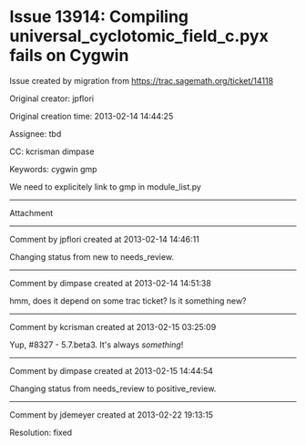 # Issue 13914: Compiling universal_cyclotomic_field_c.pyx  fails on Cygwin

Issue created by migration from https://trac.sagemath.org/ticket/14118

Original creator: jpflori

Original creation time: 2013-02-14 14:44:25

Assignee: tbd

CC:  kcrisman dimpase

Keywords: cygwin gmp

We need to explicitely link to gmp in module_list.py


---

Attachment


---

Comment by jpflori created at 2013-02-14 14:46:11

Changing status from new to needs_review.


---

Comment by dimpase created at 2013-02-14 14:51:38

hmm, does it depend on some trac ticket? Is it something new?


---

Comment by kcrisman created at 2013-02-15 03:25:09

Yup, #8327 - 5.7.beta3.  It's always _something_!


---

Comment by dimpase created at 2013-02-15 14:44:54

Changing status from needs_review to positive_review.


---

Comment by jdemeyer created at 2013-02-22 19:13:15

Resolution: fixed
